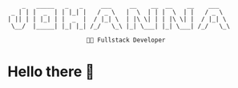 
                                                                    
        _   _____   _   _     ___     __    __  __    __    ___      
     _ | | |  _  | | |_| |   / _ \   |  \  | | |  \  | |   / _ \    
    | || | | |_| | |  _  |  / |_| \  | |\ \| | | |\ \| |  / |_| \       
     \__/  |_____| |_| |_| /_/   \_\ |_| \___| |_| \___| /_/   \_\    
                                                                        
                          👩‍💻 Fullstack Developer                          
                                                                          
     
# Hello there 👋
